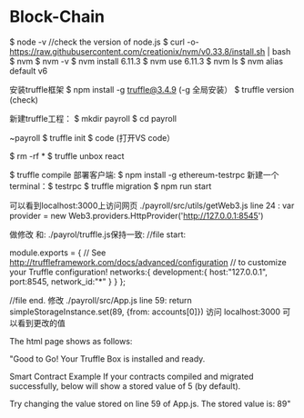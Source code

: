 # Block-Chain

$ node -v //check the version of node.js
$ curl -o- https://raw.githubusercontent.com/creationix/nvm/v0.33.8/install.sh | bash
$ nvm
$ nvm -v
$ nvm install 6.11.3
$ nvm use 6.11.3
$ nvm ls
$ nvm alias default v6

安装truffle框架
$ npm install -g truffle@3.4.9
(-g 全局安装）
$ truffle version
(check)

新建truffle工程：
$ mkdir payroll
$ cd payroll

~payroll 
$ truffle init
$ code (打开VS code）

$ rm -rf *
$ truffle unbox react

$ truffle compile
部署客户端:
$ npm install -g ethereum-testrpc
新建一个terminal：$ testrpc
$ truffle migration
$ npm run start

可以看到localhost:3000上访问网页
./payroll/src/utils/getWeb3.js line 24 :
  var provider = new Web3.providers.HttpProvider('http://127.0.0.1:8545')

做修改
和:
./payrol/truffle.js保持一致:
//file start:

module.exports = {
  // See <http://truffleframework.com/docs/advanced/configuration>
  // to customize your Truffle configuration!
  networks:{
    development:{
      host:"127.0.0.1",
      port:8545,
      network_id:"*"
    }
  }
};

//file end.
修改
./payroll/src/App.js line 59:
   return simpleStorageInstance.set(89, {from: accounts[0]})
访问 localhost:3000 可以看到更改的值

The html page shows as follows:

"Good to Go!
Your Truffle Box is installed and ready.

Smart Contract Example
If your contracts compiled and migrated successfully, below will show a stored value of 5 (by default).

Try changing the value stored on line 59 of App.js.
The stored value is: 89"
